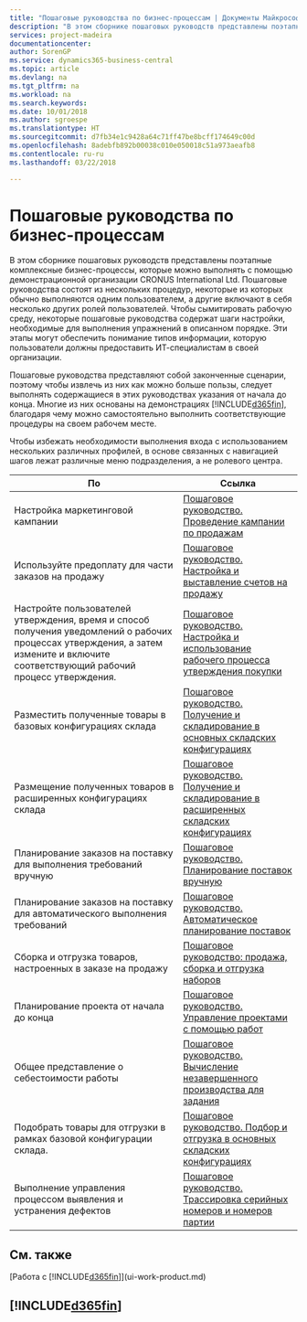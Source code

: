 ```yaml
---
title: "Пошаговые руководства по бизнес-процессам | Документы Майкрософт"
description: "В этом сборнике пошаговых руководств представлены поэтапные комплексные бизнес-процессы, которые можно выполнять с помощью демонстрационной организации CRONUS International Ltd. Пошаговые руководства состоят из нескольких процедур, некоторые из которых обычно выполняются одним пользователем, а другие включают в себя несколько других ролей пользователей. Чтобы сымитировать рабочую среду, некоторые пошаговые руководства содержат шаги настройки, необходимые для выполнения упражнений в описанном порядке. Эти этапы могут обеспечить понимание типов информации, которую пользователи должны предоставить ИТ-специалистам в своей организации."
services: project-madeira
documentationcenter: 
author: SorenGP
ms.service: dynamics365-business-central
ms.topic: article
ms.devlang: na
ms.tgt_pltfrm: na
ms.workload: na
ms.search.keywords: 
ms.date: 10/01/2018
ms.author: sgroespe
ms.translationtype: HT
ms.sourcegitcommit: d7fb34e1c9428a64c71ff47be8bcff174649c00d
ms.openlocfilehash: 8adebfb892b00038c010e050018c51a973aeafb8
ms.contentlocale: ru-ru
ms.lasthandoff: 03/22/2018

---
```

# <a name="business-process-walkthroughs"></a>Пошаговые руководства по бизнес-процессам
В этом сборнике пошаговых руководств представлены поэтапные комплексные бизнес-процессы, которые можно выполнять с помощью демонстрационной организации CRONUS International Ltd. Пошаговые руководства состоят из нескольких процедур, некоторые из которых обычно выполняются одним пользователем, а другие включают в себя несколько других ролей пользователей. Чтобы сымитировать рабочую среду, некоторые пошаговые руководства содержат шаги настройки, необходимые для выполнения упражнений в описанном порядке. Эти этапы могут обеспечить понимание типов информации, которую пользователи должны предоставить ИТ-специалистам в своей организации.  

 Пошаговые руководства представляют собой законченные сценарии, поэтому чтобы извлечь из них как можно больше пользы, следует выполнять содержащиеся в этих руководствах указания от начала до конца. Многие из них основаны на демонстрациях [!INCLUDE[d365fin](includes/d365fin_md.md)], благодаря чему можно самостоятельно выполнить соответствующие процедуры на своем рабочем месте.  

 Чтобы избежать необходимости выполнения входа с использованием нескольких различных профилей, в основе связанных с навигацией шагов лежат различные меню подразделения, а не ролевого центра.  

|По|Ссылка|  
|--------|---------|  
|Настройка маркетинговой кампании|[Пошаговое руководство. Проведение кампании по продажам](walkthrough-conducting-a-sales-campaign.md)|  
|Используйте предоплату для части заказов на продажу|[Пошаговое руководство. Настройка и выставление счетов на продажу](walkthrough-setting-up-and-invoicing-sales-prepayments.md)|  
|Настройте пользователей утверждения, время и способ получения уведомлений о рабочих процессах утверждения, а затем измените и включите соответствующий рабочий процесс утверждения.|[Пошаговое руководство. Настройка и использование рабочего процесса утверждения покупки](walkthrough-setting-up-and-using-a-purchase-approval-workflow.md)|  
|Разместить полученные товары в базовых конфигурациях склада|[Пошаговое руководство. Получение и складирование в основных складских конфигурациях](walkthrough-receiving-and-putting-away-in-basic-warehousing.md)|  
|Размещение полученных товаров в расширенных конфигурациях склада|[Пошаговое руководство. Получение и складирование в расширенных складских конфигурациях](walkthrough-receiving-and-putting-away-in-advanced-warehousing.md)|  
|Планирование заказов на поставку для выполнения требований вручную|[Пошаговое руководство. Планирование поставок вручную](walkthrough-planning-supplies-manually.md)|  
|Планирование заказов на поставку для автоматического выполнения требований|[Пошаговое руководство. Автоматическое планирование поставок](walkthrough-planning-supplies-automatically.md)|  
|Сборка и отгрузка товаров, настроенных в заказе на продажу|[Пошаговое руководство: продажа, сборка и отгрузка наборов](walkthrough-selling-assembling-and-shipping-kits.md)|  
|Планирование проекта от начала до конца|[Пошаговое руководство. Управление проектами с помощью работ](walkthrough-managing-projects-with-jobs.md)|  
|Общее представление о себестоимости работы|[Пошаговое руководство. Вычисление незавершенного производства для задания](walkthrough-calculating-work-in-process-for-a-job.md)|  
|Подобрать товары для отгрузки в рамках базовой конфигурации склада.|[Пошаговое руководство. Подбор и отгрузка в основных складских конфигурациях](walkthrough-picking-and-shipping-in-basic-warehousing.md)|  
|Выполнение управления процессом выявления и устранения дефектов|[Пошаговое руководство. Трассировка серийных номеров и номеров партии](walkthrough-tracing-serial-lot-numbers.md)|  

## <a name="see-also"></a>См. также
[Работа с [!INCLUDE[d365fin](includes/d365fin_md.md)]](ui-work-product.md)  

## [!INCLUDE[d365fin](includes/free_trial_md.md)]  
 

